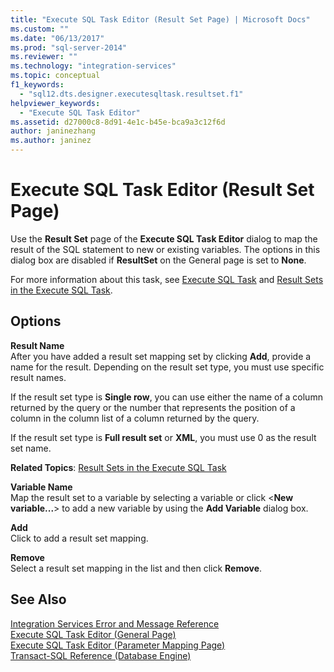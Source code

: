 ```yaml
---
title: "Execute SQL Task Editor (Result Set Page) | Microsoft Docs"
ms.custom: ""
ms.date: "06/13/2017"
ms.prod: "sql-server-2014"
ms.reviewer: ""
ms.technology: "integration-services"
ms.topic: conceptual
f1_keywords: 
  - "sql12.dts.designer.executesqltask.resultset.f1"
helpviewer_keywords: 
  - "Execute SQL Task Editor"
ms.assetid: d27000c8-8d91-4e1c-b45e-bca9a3c12f6d
author: janinezhang
ms.author: janinez
---
```

# Execute SQL Task Editor (Result Set Page)
  Use the **Result Set** page of the **Execute SQL Task Editor** dialog to map the result of the SQL statement to new or existing variables. The options in this dialog box are disabled if **ResultSet** on the General page is set to **None**.  
  
 For more information about this task, see [Execute SQL Task](control-flow/execute-sql-task.md) and [Result Sets in the Execute SQL Task](../../2014/integration-services/result-sets-in-the-execute-sql-task.md).  
  
## Options  
 **Result Name**  
 After you have added a result set mapping set by clicking **Add**, provide a name for the result. Depending on the result set type, you must use specific result names.  
  
 If the result set type is **Single row**, you can use either the name of a column returned by the query or the number that represents the position of a column in the column list of a column returned by the query.  
  
 If the result set type is **Full result set** or **XML**, you must use 0 as the result set name.  
  
 **Related Topics**: [Result Sets in the Execute SQL Task](../../2014/integration-services/result-sets-in-the-execute-sql-task.md)  
  
 **Variable Name**  
 Map the result set to a variable by selecting a variable or click \<**New variable...**> to add a new variable by using the **Add Variable** dialog box.  
  
 **Add**  
 Click to add a result set mapping.  
  
 **Remove**  
 Select a result set mapping in the list and then click **Remove**.  
  
## See Also  
 [Integration Services Error and Message Reference](../../2014/integration-services/integration-services-error-and-message-reference.md)   
 [Execute SQL Task Editor &#40;General Page&#41;](general-page-of-integration-services-designers-options.md)   
 [Execute SQL Task Editor &#40;Parameter Mapping Page&#41;](../../2014/integration-services/execute-sql-task-editor-parameter-mapping-page.md)   
 [Transact-SQL Reference &#40;Database Engine&#41;](/sql/t-sql/language-reference)  
  
  
